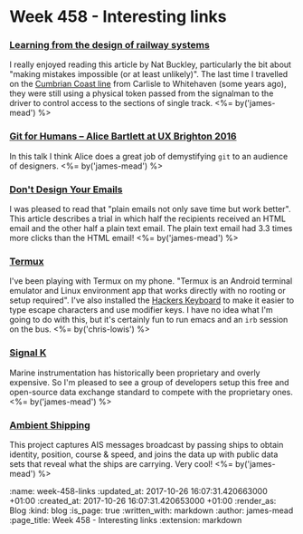 Week 458 - Interesting links
============================

### [Learning from the design of railway systems](https://projectsbyif.com/blog/learning-from-the-design-of-railway-systems)

I really enjoyed reading this article by Nat Buckley, particularly the bit about "making mistakes impossible (or at least unlikely)". The last time I travelled on the [Cumbrian Coast line](https://en.wikipedia.org/wiki/Cumbrian_Coast_line) from Carlisle to Whitehaven (some years ago), they were still using a physical token passed from the signalman to the driver to control access to the sections of single track. <%= by('james-mead') %>


### [Git for Humans – Alice Bartlett at UX Brighton 2016](https://www.youtube.com/watch?v=eWxxfttcMts&feature=youtu.be)

In this talk I think Alice does a great job of demystifying `git` to an audience of designers. <%= by('james-mead') %>


### [Don't Design Your Emails](https://www.gkogan.co/blog/dont-design-emails/)

I was pleased to read that "plain emails not only save time but work better". This article describes a trial in which half the recipients received an HTML email and the other half a plain text email. The plain text email had 3.3 times more clicks than the HTML email! <%= by('james-mead') %>


### [Termux](https://termux.com/)

I've been playing with Termux on my phone. "Termux is an Android terminal emulator and Linux environment app that works directly with no rooting or setup required". I've also installed the [Hackers Keyboard](https://play.google.com/store/apps/details?id=org.pocketworkstation.pckeyboard&hl=en_GB) to make it easier to type escape characters and use modifier keys. I have no idea what I'm going to do with this, but it's certainly fun to run emacs and an `irb` session on the bus. <%= by('chris-lowis') %>


### [Signal K](http://signalk.org)

Marine instrumentation has historically been proprietary and overly expensive. So I'm pleased to see a group of developers setup this free and open-source data exchange standard to compete with the proprietary ones. <%= by('james-mead') %>


### [Ambient Shipping](https://github.com/marcdacosta/ambient-shipping)

This project captures AIS messages broadcast by passing ships to obtain identity, position, course & speed, and joins the data up with public data sets that reveal what the ships are carrying. Very cool! <%= by('james-mead') %>

:name: week-458-links
:updated_at: 2017-10-26 16:07:31.420663000 +01:00
:created_at: 2017-10-26 16:07:31.420653000 +01:00
:render_as: Blog
:kind: blog
:is_page: true
:written_with: markdown
:author: james-mead
:page_title: Week 458 - Interesting links
:extension: markdown

